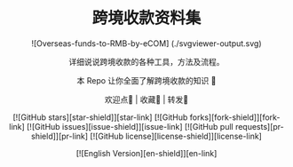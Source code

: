 <div align="center"><a name="readme-top"></a>
<h1>跨境收款资料集</h1>
![Overseas-funds-to-RMB-by-eCOM] (./svgviewer-output.svg)

详细说说跨境收款的各种工具，方法及流程。

本 Repo 让你全面了解跨境收款的知识 🤩

欢迎点🌟 | 收藏🔖 | 转发🫰

[![GitHub stars][star-shield]][star-link]
[![GitHub forks][fork-shield]][fork-link]
[![GitHub issues][issue-shield]][issue-link]
[![GitHub pull requests][pr-shield]][pr-link]
[![GitHub license][license-shield]][license-link]

[![English Version][en-shield]][en-link]

</div>
